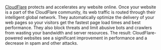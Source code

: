 [CloudFlare](https://www.cloudflare.com/) protects and accelerates any website online. Once your website is a part of the CloudFlare community, its web traffic is routed through their intelligent global network. They automatically optimize the delivery of your web pages so your visitors get the fastest page load times and best performance. They also block threats and limit abusive bots and crawlers from wasting your bandwidth and server resources. The result: CloudFlare-powered websites see a significant improvement in performance and a decrease in spam and other attacks.
